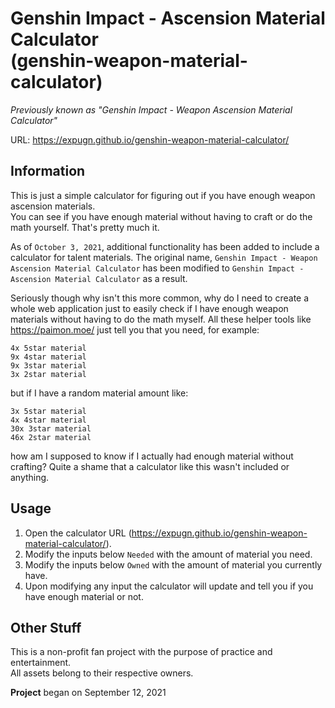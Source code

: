 # Genshin Impact - Ascension Material Calculator<br>(genshin-weapon-material-calculator)

*Previously known as "Genshin Impact - Weapon Ascension Material Calculator"*

URL: <https://expugn.github.io/genshin-weapon-material-calculator/>

## Information
This is just a simple calculator for figuring out if you have enough weapon ascension materials.<br>
You can see if you have enough material without having to craft or do the math yourself. That's pretty much it.

As of `October 3, 2021`, additional functionality has been added to include a calculator for talent materials. The original name, `Genshin Impact - Weapon Ascension Material Calculator` has been modified to `Genshin Impact - Ascension Material Calculator` as a result.

Seriously though why isn't this more common, why do I need to create a whole web application just to easily check if I 
have enough weapon materials without having to do the math myself. All these helper tools like <https://paimon.moe/> just tell you that you need, for example:
```
4x 5star material
9x 4star material
9x 3star material
3x 2star material
```
but if I have a random material amount like:
```
3x 5star material
4x 4star material
30x 3star material
46x 2star material
```
how am I supposed to know if I actually had enough material without crafting? Quite a shame that a calculator like this wasn't included or anything.

## Usage
1. Open the calculator URL (<https://expugn.github.io/genshin-weapon-material-calculator/>).
2. Modify the inputs below `Needed` with the amount of material you need.
3. Modify the inputs below `Owned` with the amount of material you currently have.
4. Upon modifying any input the calculator will update and tell you if you have enough material or not.

## Other Stuff
This is a non-profit fan project with the purpose of practice and entertainment.<br>
All assets belong to their respective owners.

**Project** began on September 12, 2021